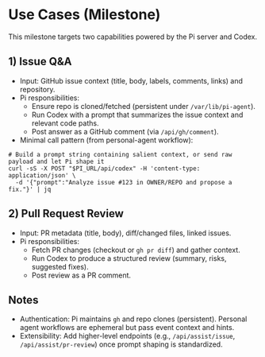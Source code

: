 # Use Cases (Milestone)

This milestone targets two capabilities powered by the Pi server and Codex.

## 1) Issue Q&A
- Input: GitHub issue context (title, body, labels, comments, links) and repository.
- Pi responsibilities:
  - Ensure repo is cloned/fetched (persistent under `/var/lib/pi-agent`).
  - Run Codex with a prompt that summarizes the issue context and relevant code paths.
  - Post answer as a GitHub comment (via `/api/gh/comment`).
- Minimal call pattern (from personal-agent workflow):
```
# Build a prompt string containing salient context, or send raw payload and let Pi shape it
curl -sS -X POST "$PI_URL/api/codex" -H 'content-type: application/json' \
  -d '{"prompt":"Analyze issue #123 in OWNER/REPO and propose a fix."}' | jq
```

## 2) Pull Request Review
- Input: PR metadata (title, body), diff/changed files, linked issues.
- Pi responsibilities:
  - Fetch PR changes (checkout or `gh pr diff`) and gather context.
  - Run Codex to produce a structured review (summary, risks, suggested fixes).
  - Post review as a PR comment.

## Notes
- Authentication: Pi maintains `gh` and repo clones (persistent). Personal agent workflows are ephemeral but pass event context and hints.
- Extensibility: Add higher-level endpoints (e.g., `/api/assist/issue`, `/api/assist/pr-review`) once prompt shaping is standardized.
